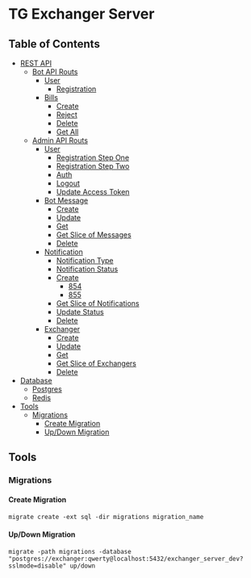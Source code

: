 # TG Exchanger Server

## Table of Contents
- [REST API](#rest-api)    
    - [Bot API Routs](#)
        - [User](https://github.com/gefion-tech/tg-exchanger-server/blob/main/docs/bot__user.md)
            - [Registration](https://github.com/gefion-tech/tg-exchanger-server/blob/main/docs/bot__user.md#registration)
        - [Bills](https://github.com/gefion-tech/tg-exchanger-server/blob/main/docs/bot__user_bills.md)
            - [Create](https://github.com/gefion-tech/tg-exchanger-server/blob/main/docs/bot__user_bills.md#create)
            - [Reject](https://github.com/gefion-tech/tg-exchanger-server/blob/main/docs/bot__user_bills.md#reject)
            - [Delete](https://github.com/gefion-tech/tg-exchanger-server/blob/main/docs/bot__user_bills.md#delete)
            - [Get All](https://github.com/gefion-tech/tg-exchanger-server/blob/main/docs/bot__user_bills.md#get-all)
    - [Admin API Routs](#)
        - [User](https://github.com/gefion-tech/tg-exchanger-server/blob/main/docs/admin__user.md)
            - [Registration Step One](https://github.com/gefion-tech/tg-exchanger-server/blob/main/docs/admin__user.md#registration-step-one)
            - [Registration Step Two](https://github.com/gefion-tech/tg-exchanger-server/blob/main/docs/admin__user.md#registration-step-two)     
            - [Auth](https://github.com/gefion-tech/tg-exchanger-server/blob/main/docs/admin__user.md#auth)
            - [Logout](https://github.com/gefion-tech/tg-exchanger-server/blob/main/docs/admin__user.md#logout)
            - [Update Access Token](https://github.com/gefion-tech/tg-exchanger-server/blob/main/docs/admin__user.md#update-access-token)        
        - [Bot Message](https://github.com/gefion-tech/tg-exchanger-server/blob/main/docs/admin__bot_messages.md)
            - [Create](https://github.com/gefion-tech/tg-exchanger-server/blob/main/docs/admin__bot_messages.md#create)
            - [Update](https://github.com/gefion-tech/tg-exchanger-server/blob/main/docs/admin__bot_messages.md#update)
            - [Get](https://github.com/gefion-tech/tg-exchanger-server/blob/main/docs/admin__bot_messages.md#get)
            - [Get Slice of Messages](https://github.com/gefion-tech/tg-exchanger-server/blob/main/docs/admin__bot_messages.md#get-slice-of-messages)
            - [Delete](https://github.com/gefion-tech/tg-exchanger-server/blob/main/docs/admin__bot_messages.md#delete)       
        - [Notification](https://github.com/gefion-tech/tg-exchanger-server/blob/main/docs/admin__notification.md)   
            - [Notification Type](https://github.com/gefion-tech/tg-exchanger-server/blob/main/docs/admin__notification.md#notification-type) 
            - [Notification Status](https://github.com/gefion-tech/tg-exchanger-server/blob/main/docs/admin__notification.md#notification-status)
            - [Create](https://github.com/gefion-tech/tg-exchanger-server/blob/main/docs/admin__notification.md#create) 
                - [854](https://github.com/gefion-tech/tg-exchanger-server/blob/main/docs/admin__notification.md#854)
                - [855](https://github.com/gefion-tech/tg-exchanger-server/blob/main/docs/admin__notification.md#855) 
            - [Get Slice of Notifications](https://github.com/gefion-tech/tg-exchanger-server/blob/main/docs/admin__notification.md#get-slice-of-notifications)
            - [Update Status](https://github.com/gefion-tech/tg-exchanger-server/blob/main/docs/admin__notification.md#update-status) 
            - [Delete](https://github.com/gefion-tech/tg-exchanger-server/blob/main/docs/admin__notification.md#delete) 
        - [Exchanger](https://github.com/gefion-tech/tg-exchanger-server/blob/main/docs/admin__exchanger.md)
            - [Create](https://github.com/gefion-tech/tg-exchanger-server/blob/main/docs/admin__exchanger.md#create)
            - [Update](https://github.com/gefion-tech/tg-exchanger-server/blob/main/docs/admin__exchanger.md#update)
            - [Get](https://github.com/gefion-tech/tg-exchanger-server/blob/main/docs/admin__exchanger.md#get)
            - [Get Slice of Exchangers](https://github.com/gefion-tech/tg-exchanger-server/blob/main/docs/admin__exchanger.md#get-slice-of-messages)
            - [Delete](https://github.com/gefion-tech/tg-exchanger-server/blob/main/docs/admin__exchanger.md#delete)
- [Database](#database)
    - [Postgres](#postgres)
    - [Redis](#redis)
- [Tools](#tools)
    - [Migrations](#migrations)
        - [Create Migration](#create-migration)
        - [Up/Down Migration](#up/down-migration)

## Tools

### Migrations

#### Create Migration

```
migrate create -ext sql -dir migrations migration_name
```

#### Up/Down Migration

```
migrate -path migrations -database "postgres://exchanger:qwerty@localhost:5432/exchanger_server_dev?sslmode=disable" up/down
```
